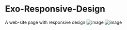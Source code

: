 # Exo-Responsive-Design
A web-site page with responsive design
![image](https://user-images.githubusercontent.com/126074103/229095236-7989359f-aafd-4157-a29b-f9c374472df7.png)
![image](https://user-images.githubusercontent.com/126074103/229095503-93164fb9-3c82-4e8f-b27e-021d5a7baeb0.png)

